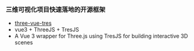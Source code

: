 ### 三维可视化项目快速落地的开源框架

- [three-vue-tres](https://github.com/Mu-L/three-vue-tres)
- vue3 + ThreeJS + TresJS
- A Vue 3 wrapper for Three.js using TresJS for building interactive 3D scenes
